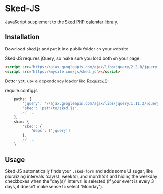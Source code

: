 # Sked-JS
JavaScript supplement to the [Sked PHP calendar library](https://github.com/CampusUnion/Sked-JS).

## Installation

Download sked.js and put it in a public folder on your website.

Sked-JS requires jQuery, so make sure you load both on your page:

```html
<script src="https://ajax.googleapis.com/ajax/libs/jquery/2.2.0/jquery.min.js"></script>
<script src="https://mysite.com/js/sked.js"></script>
```

Better yet, use a dependency loader like [RequireJS](http://requirejs.org/):

require.config.js
```js
    paths: {
        'jquery': '//ajax.googleapis.com/ajax/libs/jquery/1.11.3/jquery.min',
        'sked': 'path/to/sked.js',
        // ...
    },
    shim: {
        'sked': {
            'deps': ['jquery']
        },
        // ...
    }
```

## Usage

Sked-JS automatically finds your `.sked-form` and adds some UI sugar, like
pluralizing intervals (day(s), week(s), and month(s)) and hiding the weekday
checkboxes when the "day(s)" interval is selected (if your event is every 3 days,
it doesn't make sense to select "Monday").
